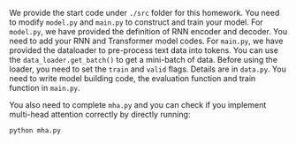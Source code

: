 We provide the start code under ```./src``` folder for this homework.
You need to modify ``model.py`` and ``main.py`` to construct and train your model.
For ``model.py``, we have provided the definition of RNN encoder and decoder. You need to add your RNN and Transformer model codes.
For ``main.py``, we have provided the dataloader to pre-process text data into tokens. You can use the ``data_loader.get_batch()`` to get a mini-batch of data. Before using the loader, you need to set the ``train`` and ``valid`` flags. Details are in ``data.py``.
You need to write model building code, the evaluation function and train function in ``main.py``.

You also need to complete ``mha.py`` and you can check if you implement multi-head attention correctly by directly running:

```
python mha.py
```

